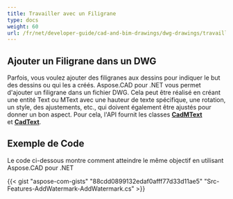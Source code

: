 ```yaml
---
title: Travailler avec un Filigrane
type: docs
weight: 60
url: /fr/net/developer-guide/cad-and-bim-drawings/dwg-drawings/travailler-avec-un-filigrane/
---
```


## **Ajouter un Filigrane dans un DWG**

Parfois, vous voulez ajouter des filigranes aux dessins pour indiquer le but des dessins ou qui les a créés. Aspose.CAD pour .NET vous permet d'ajouter un filigrane dans un fichier DWG. Cela peut être réalisé en créant une entité Text ou MText avec une hauteur de texte spécifique, une rotation, un style, des ajustements, etc., qui doivent également être ajustés pour donner un bon aspect. Pour cela, l'API fournit les classes [**CadMText**](https://reference.aspose.com/cad/net/aspose.cad.fileformats.cad.cadobjects/cadmtext) et [**CadText**](https://reference.aspose.com/cad/net/aspose.cad.fileformats.cad.cadobjects/cadtext).

## Exemple de Code

Le code ci-dessous montre comment atteindre le même objectif en utilisant Aspose.CAD pour .NET

{{< gist "aspose-com-gists" "88cdd0899132edaf0afff77d33d11ae5" "Src-Features-AddWatermark-AddWatermark.cs" >}}
